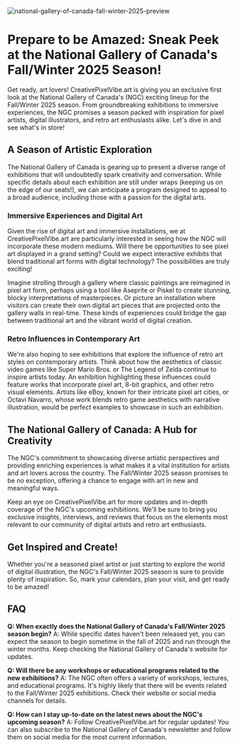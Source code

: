 ![national-gallery-of-canada-fall-winter-2025-preview](https://images.pexels.com/photos/7323/building-architecture-historical-tower.jpg?auto=compress&cs=tinysrgb&fit=crop&h=627&w=1200)

# Prepare to be Amazed: Sneak Peek at the National Gallery of Canada's Fall/Winter 2025 Season!

Get ready, art lovers! CreativePixelVibe.art is giving you an exclusive first look at the National Gallery of Canada's (NGC) exciting lineup for the Fall/Winter 2025 season. From groundbreaking exhibitions to immersive experiences, the NGC promises a season packed with inspiration for pixel artists, digital illustrators, and retro art enthusiasts alike. Let's dive in and see what's in store!

## A Season of Artistic Exploration

The National Gallery of Canada is gearing up to present a diverse range of exhibitions that will undoubtedly spark creativity and conversation. While specific details about each exhibition are still under wraps (keeping us on the edge of our seats!), we can anticipate a program designed to appeal to a broad audience, including those with a passion for the digital arts.

### Immersive Experiences and Digital Art

Given the rise of digital art and immersive installations, we at CreativePixelVibe.art are particularly interested in seeing how the NGC will incorporate these modern mediums. Will there be opportunities to see pixel art displayed in a grand setting? Could we expect interactive exhibits that blend traditional art forms with digital technology? The possibilities are truly exciting!

Imagine strolling through a gallery where classic paintings are reimagined in pixel art form, perhaps using a tool like Aseprite or Piskel to create stunning, blocky interpretations of masterpieces. Or picture an installation where visitors can create their own digital art pieces that are projected onto the gallery walls in real-time. These kinds of experiences could bridge the gap between traditional art and the vibrant world of digital creation.

### Retro Influences in Contemporary Art

We're also hoping to see exhibitions that explore the influence of retro art styles on contemporary artists. Think about how the aesthetics of classic video games like Super Mario Bros. or The Legend of Zelda continue to inspire artists today. An exhibition highlighting these influences could feature works that incorporate pixel art, 8-bit graphics, and other retro visual elements. Artists like eBoy, known for their intricate pixel art cities, or Octavi Navarro, whose work blends retro game aesthetics with narrative illustration, would be perfect examples to showcase in such an exhibition.

## The National Gallery of Canada: A Hub for Creativity

The NGC's commitment to showcasing diverse artistic perspectives and providing enriching experiences is what makes it a vital institution for artists and art lovers across the country. The Fall/Winter 2025 season promises to be no exception, offering a chance to engage with art in new and meaningful ways.

Keep an eye on CreativePixelVibe.art for more updates and in-depth coverage of the NGC's upcoming exhibitions. We'll be sure to bring you exclusive insights, interviews, and reviews that focus on the elements most relevant to our community of digital artists and retro art enthusiasts.

## Get Inspired and Create!

Whether you're a seasoned pixel artist or just starting to explore the world of digital illustration, the NGC's Fall/Winter 2025 season is sure to provide plenty of inspiration. So, mark your calendars, plan your visit, and get ready to be amazed!

## FAQ

**Q: When exactly does the National Gallery of Canada's Fall/Winter 2025 season begin?**
A: While specific dates haven't been released yet, you can expect the season to begin sometime in the fall of 2025 and run through the winter months. Keep checking the National Gallery of Canada's website for updates.

**Q: Will there be any workshops or educational programs related to the new exhibitions?**
A: The NGC often offers a variety of workshops, lectures, and educational programs. It's highly likely that there will be events related to the Fall/Winter 2025 exhibitions. Check their website or social media channels for details.

**Q: How can I stay up-to-date on the latest news about the NGC's upcoming season?**
A: Follow CreativePixelVibe.art for regular updates! You can also subscribe to the National Gallery of Canada's newsletter and follow them on social media for the most current information.